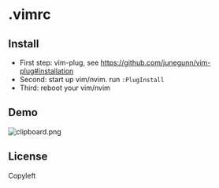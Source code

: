 # .vimrc

## Install
- First step: vim-plug, see https://github.com/junegunn/vim-plug#installation
- Second: start up vim/nvim. run `:PlugInstall`
- Third: reboot your vim/nvim


## Demo
![clipboard.png](https://sfault-image.b0.upaiyun.com/224/563/2245633107-59c80a2076074)

## License
Copyleft
